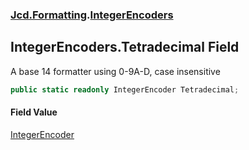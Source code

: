 ### [Jcd.Formatting](Jcd_Formatting.md 'Jcd.Formatting').[IntegerEncoders](Jcd_Formatting_IntegerEncoders.md 'Jcd.Formatting.IntegerEncoders')
## IntegerEncoders.Tetradecimal Field
A base 14 formatter using 0-9A-D, case insensitive  
```csharp
public static readonly IntegerEncoder Tetradecimal;
```
#### Field Value
[IntegerEncoder](Jcd_Formatting_IntegerEncoder.md 'Jcd.Formatting.IntegerEncoder')
